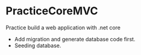 # PracticeCoreMVC
Practice build a web application with .net core
- Add migration and generate database code first. 
- Seeding database.
